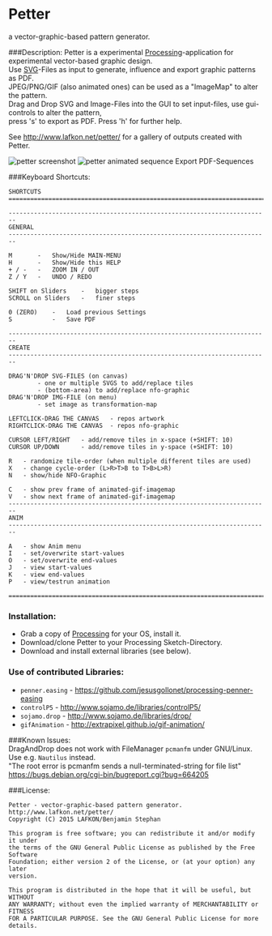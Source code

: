 Petter
======
a vector-graphic-based pattern generator.

###Description:
Petter is a experimental [Processing](http://www.processing.org/)-application for experimental vector-based graphic design.    
Use [SVG](http://en.wikipedia.org/wiki/Scalable_Vector_Graphics)-Files as input to generate, influence and export graphic patterns as PDF.    
JPEG/PNG/GIF (also animated ones) can be used as a "ImageMap" to alter the pattern.    
Drag and Drop SVG and Image-Files into the GUI to set input-files, use gui-controls to alter the pattern,    
press 's' to export as PDF. Press 'h' for further help.    

See http://www.lafkon.net/petter/ for a gallery of outputs created with Petter.

![petter screenshot](http://www.lafkon.net/petter/ext/20150125-213016_595x842_Louise+GUI.gif "petter screenshot")
![petter animated sequence](http://www.lafkon.net/petter/ext/Josh_30f-half.gif "petter animated sequence") Export PDF-Sequences

###Keyboard Shortcuts:
```
SHORTCUTS
========================================================================

------------------------------------------------------------------------
GENERAL 
------------------------------------------------------------------------

M		-	Show/Hide MAIN-MENU
H		- 	Show/Hide this HELP
+ / - 	- 	ZOOM IN / OUT
Z / Y 	- 	UNDO / REDO

SHIFT on Sliders	-	bigger steps
SCROLL on Sliders	-	finer steps

0 (ZERO)	-	Load previous Settings
S			-	Save PDF

------------------------------------------------------------------------
CREATE
------------------------------------------------------------------------

DRAG'N'DROP SVG-FILES (on canvas)	
		- one or multiple SVGS to add/replace tiles
		- (bottom-area) to add/replace nfo-graphic
DRAG'N'DROP IMG-FILE (on menu)
		- set image as transformation-map

LEFTCLICK-DRAG THE CANVAS	- repos artwork
RIGHTCLICK-DRAG THE CANVAS	- repos nfo-graphic

CURSOR LEFT/RIGHT	- add/remove tiles in x-space (+SHIFT: 10)
CURSOR UP/DOWN		- add/remove tiles in y-space (+SHIFT: 10)

R	- randomize tile-order (when multiple different tiles are used)
X	- change cycle-order (L>R>T>B to T>B>L>R)
N	- show/hide NFO-Graphic

C	- show prev frame of animated-gif-imagemap
V	- show next frame of animated-gif-imagemap
------------------------------------------------------------------------
ANIM
------------------------------------------------------------------------

A 	- show Anim menu
I	- set/overwrite start-values
O	- set/overwrite end-values
J	- view start-values
K	- view end-values
P	- view/testrun animation

========================================================================
```

### Installation:
- Grab a copy of [Processing](http://www.processing.org/) for your OS, install it.
- Download/clone Petter to your Processing Sketch-Directory.
- Download and install external libraries (see below).


### Use of contributed Libraries:
- `penner.easing` - https://github.com/jesusgollonet/processing-penner-easing
- `controlP5` - http://www.sojamo.de/libraries/controlP5/
- `sojamo.drop` - http://www.sojamo.de/libraries/drop/
- `gifAnimation` - http://extrapixel.github.io/gif-animation/

###Known Issues:    
DragAndDrop does not work with FileManager `pcmanfm` under GNU/Linux.    
Use e.g. `Nautilus` instead.    
"The root error is pcmanfm sends a null-terminated-string for file list"    
https://bugs.debian.org/cgi-bin/bugreport.cgi?bug=664205


###License: 
```
Petter - vector-graphic-based pattern generator.
http://www.lafkon.net/petter/
Copyright (C) 2015 LAFKON/Benjamin Stephan
 
This program is free software; you can redistribute it and/or modify it under
the terms of the GNU General Public License as published by the Free Software
Foundation; either version 2 of the License, or (at your option) any later
version.
 
This program is distributed in the hope that it will be useful, but WITHOUT
ANY WARRANTY; without even the implied warranty of MERCHANTABILITY or FITNESS
FOR A PARTICULAR PURPOSE. See the GNU General Public License for more details.
```
